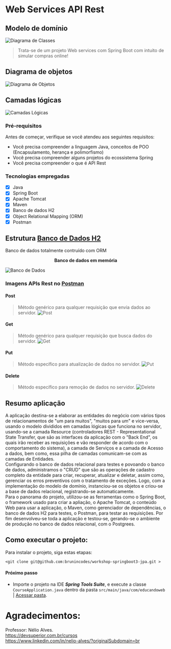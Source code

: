 # Web Services API Rest

## Modelo de domínio
![Diagrama de Classes](https://github.com/brunincodes/workshop-springboot3-jpa/assets/142227838/f2ab73f9-0388-4081-a7eb-e5b2ac6f8b4a)

> Trata-se de um projeto Web services com Spring Boot com intuito de simular compras online!

## Diagrama de objetos
![Diagrama de Objetos](https://github.com/brunincodes/workshop-springboot3-jpa/assets/142227838/6e316ae9-c045-43a2-a11a-a40a9f3e5035)

## Camadas lógicas
![Camadas Lógicas](https://github.com/brunincodes/workshop-springboot3-jpa/assets/142227838/61f916b5-7289-43f0-8bd2-4e97d9f89cfb)

### Pré-requisitos

Antes de começar, verifique se você atendeu aos seguintes requisitos:

* Você precisa compreender a linguagem Java, conceitos de POO (Encapsulamento, herança e polimorfismo)
* Você precisa compreender alguns projetos do ecossistema Spring
* Você precisa compreender o que é API Rest

### Tecnologias empregadas
- [x] Java
- [x] Spring Boot
- [x] Apache Tomcat
- [x] Maven
- [x] Banco de dados H2
- [x] Object Relational Mapping (ORM)
- [x] Postman

## Estrutura [Banco de Dados H2](https://en.wikipedia.org/wiki/H2_(DBMS))

Banco de dados totalmente contruído com ORM
<center> 
    <b>Banco de dados em memória</b>
</center>

![Banco de Dados](https://github.com/brunincodes/workshop-springboot3-jpa/assets/142227838/063402fd-8d45-4769-805c-b6e432ab8346)



### Imagens APIs Rest no [Postman](https://en.wikipedia.org/wiki/Postman_(software))
#### Post
> Método genérico para qualquer requisição que envia dados ao servidor.
![Post](https://github.com/brunincodes/workshop-springboot3-jpa/assets/142227838/33b8bf5a-5594-4da1-97be-abb4388fa2d0)


#### Get
> Método genérico para qualquer requisição que busca dados do servidor.
![Get](https://github.com/brunincodes/workshop-springboot3-jpa/assets/142227838/e3160577-2c95-4672-9ecd-e2a5ceab9f5d)


#### Put
> Método específico para atualização de dados no servidor.
![Put](https://github.com/brunincodes/workshop-springboot3-jpa/assets/142227838/7589e742-790b-4e6c-a9d9-5ea677266522)


#### Delete
> Método específico para remoção de dados no servidor.
![Delete](https://github.com/brunincodes/workshop-springboot3-jpa/assets/142227838/4c58d498-a6a9-4f66-8618-30447747d478)


## Resumo aplicação

A aplicação destina-se a elaborar as entidades do negócio com vários tipos de relacionamentos de "um para muitos", "muitos para um" e vice-versa, usando o modelo divididos em camadas lógicas que funciona no servidor, usando-se a camada Resource (controladores REST - Representational State Transfer, que são as interfaces da aplicação com o "Back End", os quais irão receber as requisições e vão responder de acordo com o comportamento do sistema), a camada de Serviços e a camada de Acesso a dados, bem como, essa pilha de camadas comunicam-se com as camadas de Entidades.
<br/>
Configurando o banco de dados relacional para testes e povoando o banco de dados, administramos o "CRUD" que são as operações de cadastro completo da entidade para criar, recuperar, atualizar e deletar, assim como, gerenciar os erros preventivos com o tratamento de exceções.
Logo, com a implementação do modelo de domínio, instanciou-se os objetos e criou-se a base de dados relacional, registrando-se automaticamente.
<br/>
Para o panorama do projeto, utilizou-se as ferramentas como o Spring Boot, o framework usado para criar a apliação, o Apache Tomcat, o conteúdo Web para usar a aplicação, o Maven, como gerenciador de dependências, o banco de dados H2 para testes, o Postman, para testar as requisições. Por fim desenvolveu-se toda a aplicação e testou-se, gerando-se o ambiente de produção no banco de dados relacional, com o Postgrees.

## Como executar o projeto: 
Para instalar o projeto, siga estas etapas:

```
<git clone git@github.com:brunincodes/workshop-springboot3-jpa.git >
```
#### Próximo passo
* Importe o projeto na IDE _**Spring Tools Suite**_, e execute a classe 
``
CourseApplication.java
`` dentro da pasta `src/main/java/com/educandoweb` | [Acessar pasta](src/main/java/com/).

# Agradecimentos:

Professor: Nélio Alves. <br />
https://devsuperior.com.br/cursos <br />
https://www.linkedin.com/in/nelio-alves/?originalSubdomain=br
